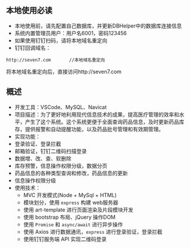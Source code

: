 ## 本地使用必读

- 本地使用前，请先配置自己数据库，并更新DBHelper中的数据库连接信息
- 系统内置管理员用户：用户名6001，密码123456
- 如果使用钉钉扫码，请将本地域名重定向
- 钉钉回调域名：

```
http://seven7.com		//本地域名重定向
```

将本地域名重定向后，直接访问http://seven7.com

## 概述

- 开发工具：VSCode、MySQL、Navicat
- 项目描述：为了更好地利用现代信息技术的成果，提高医疗管理的效率和水平，产生了这个系统。这个系统更便于全面查询药品信息，及时更新药品库存，提供报警和自动提醒功能，以及药品批号管理和有效期管理。
-  实现功能：
  - 登录验证、登录拦截
  - 邮箱验证，钉钉二维码扫描登录
  - 数据增、改、查、软删除
  - 库存预警，信息操作权限分级，数据分页
  - 药品信息的各种类型查询和修改，药品信息的更新
  - 信息操作权限分级
- 使用技术：
  - MVC 开发模式(Node + MySql + HTML) 
  - 模块划分，使用 `express` 构建 web服务器
  - 使用 art-template 进行页面渲染及片段模块开发
  - 使用 bootstrap 布局、jQuery 操作DOM
  - 使用 `Promise` 和 `async/await` 进行异步操作
  - 使用 Axios 进行数据通讯，`express` 进行登录验证，登录拦截
  - 使用钉钉服务端 API 实现二维码登录